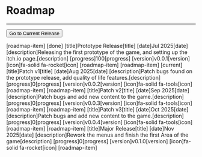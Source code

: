 # Roadmap
---
<button class="default-btn" onclick="jumpToCurrent()">Go to Current Release</button>

<div class="roadmap-container"></div>
<!--Release Prototype-->
[roadmap-item]
  [done]
  [title]Prototype Release[title]
  [date]Jul 2025[date]
  [description]Releasing the first prototype of the game, and setting up the itch.io page.[description]
  [progress]100[progress]
  [version]v0.0.1[version]
  [icon]fa-solid fa-rocket[icon]
[roadmap-item]
<!--Patch Version 1-->
[roadmap-item]
  [current]
  [title]Patch v1[title]
  [date]Aug 2025[date]
  [description]Patch bugs found on the prototype release, add quality of life features.[description]
  [progress]0[progress]
  [version]v0.0.2[version]
  [icon]fa-solid fa-tools[icon]
[roadmap-item]
<!--Patch Version 2-->
[roadmap-item]
  [title]Patch v2[title]
  [date]Sep 2025[date]
  [description]Patch bugs and add new content to the game.[description]
  [progress]0[progress]
  [version]v0.0.3[version]
  [icon]fa-solid fa-tools[icon]
[roadmap-item]
<!--Patch Version 3-->
[roadmap-item]
  [title]Patch v3[title]
  [date]Oct 2025[date]
  [description]Patch bugs and add new content to the game.[description]
  [progress]0[progress]
  [version]v0.0.4[version]
  [icon]fa-solid fa-tools[icon]
[roadmap-item]
<!--Major Prototype Release-->
[roadmap-item]
  [title]Major Release[title]
  [date]Nov 2025[date]
  [description]Rework the menus and finish the first Area of the game[description]
  [progress]0[progress]
  [version]v0.1.0[version]
  [icon]fa-solid fa-rocket[icon]
[roadmap-item]